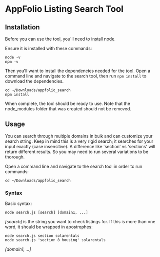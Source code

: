 # AppFolio Listing Search Tool

## Installation

Before you can use the tool, you'll need to [install node](https://nodejs.org/).

Ensure it is installed with these commands:

    node -v
    npm -v
    
Then you'll want to install the dependencies needed for the tool. Open a command line and navigate to the search tool, then run `npm install` to download the dependencies.

    cd ~/Downloads/appfolio_search
    npm install

When complete, the tool should be ready to use. Note that the node_modules folder that was created should not be removed.

## Usage

You can search through multiple domains in bulk and can customize your search string. Keep in mind this is a very rigid search; it searches for your input exactly (case insensitive). A difference like 'section' vs 'sections' will return different results. So you may need to run several variations to be thorough.

Open a command line and navigate to the search tool in order to run commands:

    cd ~/Downloads/appfolio_search

### Syntax
Basic syntax:

    node search.js [search] [domain1, ...]
    
*\[search]* is the string you want to check listings for. If this is more than one word, it should be wrapped in apostrophes:

    node search.js section solarentals
    node search.js 'section 8 housing' solarentals

*\[domain1, ...]*